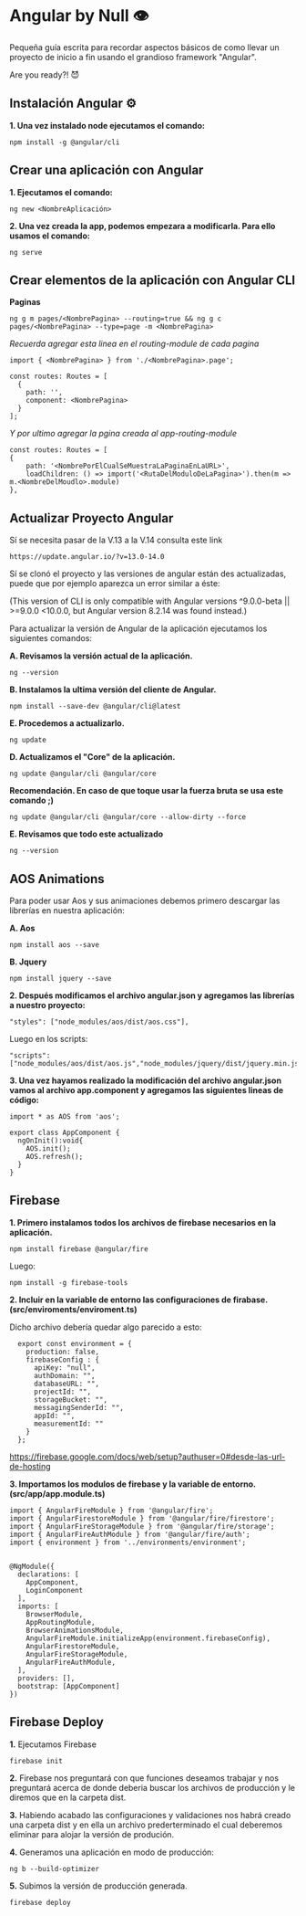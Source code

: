 Angular by Null 👁️
=

Pequeña guía escrita para recordar aspectos básicos de como llevar un proyecto de inicio a fin usando el grandioso framework "Angular". 

Are you ready?! 😈


Instalación Angular ⚙️
--
**1. Una vez instalado node ejecutamos el comando:**

    npm install -g @angular/cli
 

Crear una aplicación con Angular 
--

**1. Ejecutamos el comando:**

    ng new <NombreAplicación>


**2. Una vez creada la app, podemos empezara a modificarla. Para ello usamos el comando:**

    ng serve


Crear elementos de la aplicación con Angular CLI
--
**Paginas**

    ng g m pages/<NombrePagina> --routing=true && ng g c pages/<NombrePagina> --type=page -m <NombrePagina>

_Recuerda agregar esta linea en el routing-module de cada pagina_
    
    import { <NombrePagina> } from './<NombrePagina>.page';

    const routes: Routes = [
      {
        path: '',
        component: <NombrePagina>
      }
    ];
    
    
_Y por ultimo agregar la pgina creada al app-routing-module_

    const routes: Routes = [
    {
        path: '<NombrePorElCualSeMuestraLaPaginaEnLaURL>',
        loadChildren: () => import('<RutaDelModuloDeLaPagina>').then(m => m.<NombreDelMoudlo>.module)
    },

   
Actualizar Proyecto Angular
--

Sí se necesita pasar de la V.13 a la V.14 consulta este link

    https://update.angular.io/?v=13.0-14.0




Sí se clonó el proyecto y las versiones de angular están des actualizadas, puede que por ejemplo aparezca un error similar a éste:

(This version of CLI is only compatible with Angular versions ^9.0.0-beta || >=9.0.0 <10.0.0, but Angular version 8.2.14 was found instead.)  
    
    
Para actualizar la versión de Angular de la aplicación ejecutamos los siguientes comandos:

**A. Revisamos la versión actual de la aplicación.**
    
    ng --version
    
**B. Instalamos la ultima versión del cliente de Angular.**

    npm install --save-dev @angular/cli@latest
  
**E. Procedemos a actualizarlo.**

    ng update
    
**D. Actualizamos el "Core" de la aplicación.**

    ng update @angular/cli @angular/core
    
**Recomendación. En caso de que toque usar la fuerza bruta se usa este comando ;)**

    ng update @angular/cli @angular/core --allow-dirty --force

**E. Revisamos que todo este actualizado**

    ng --version
  
  
 
AOS Animations
--

Para poder usar Aos y sus animaciones debemos primero descargar las librerías en nuestra aplicación:

**A. Aos**

    npm install aos --save
  
**B. Jquery**

    npm install jquery --save

**2. Después modificamos el archivo angular.json y agregamos las librerías a nuestro proyecto:**

    "styles": ["node_modules/aos/dist/aos.css"],

Luego en los scripts:    

    "scripts": ["node_modules/aos/dist/aos.js","node_modules/jquery/dist/jquery.min.js"]

**3. Una vez hayamos realizado la modificación del archivo angular.json vamos al archivo app.component y agregamos las siguientes lineas de código:**
    
    import * as AOS from 'aos';

    export class AppComponent {  
      ngOnInit():void{
        AOS.init();
        AOS.refresh();
      }
    }





Firebase
--


**1. Primero instalamos todos los archivos de firebase necesarios en la aplicación.**

    npm install firebase @angular/fire
    
Luego:
 
    npm install -g firebase-tools


**2. Incluir en la variable de entorno las configuraciones de firabase. (src/enviroments/enviroment.ts)**

  Dicho archivo debería quedar algo parecido a esto:  
  
      export const environment = {
        production: false,
        firebaseConfig : {
          apiKey: "null",
          authDomain: "",
          databaseURL: "",
          projectId: "",
          storageBucket: "",
          messagingSenderId: "",
          appId: "",
          measurementId: ""
        }
      };


  https://firebase.google.com/docs/web/setup?authuser=0#desde-las-url-de-hosting



**3. Importamos los modulos de firebase y la variable de entorno. (src/app/app.module.ts)**


    import { AngularFireModule } from '@angular/fire';
    import { AngularFirestoreModule } from '@angular/fire/firestore';
    import { AngularFireStorageModule } from '@angular/fire/storage';
    import { AngularFireAuthModule } from '@angular/fire/auth';
    import { environment } from '../environments/environment';


    @NgModule({
      declarations: [
        AppComponent,
        LoginComponent
      ],
      imports: [
        BrowserModule,
        AppRoutingModule,
        BrowserAnimationsModule,
        AngularFireModule.initializeApp(environment.firebaseConfig),
        AngularFirestoreModule,
        AngularFireStorageModule,
        AngularFireAuthModule,
      ],
      providers: [],  
      bootstrap: [AppComponent]
    })

Firebase Deploy
---
**1.** Ejecutamos Firebase
    
    
    firebase init
    
    
**2.** Firebase nos preguntará con que funciones deseamos trabajar y nos preguntará acerca de donde deberia buscar los archivos de producción y le diremos que en la carpeta dist.

**3.** Habiendo acabado las configuraciones y validaciones nos habrá creado una carpeta dist y en ella un archivo prederterminado el cual deberemos eliminar para alojar la versión de produción.
  
**4.** Generamos una aplicación en modo de producción:

    ng b --build-optimizer
  
**5.** Subimos la versión de producción generada.
  
    firebase deploy
 
